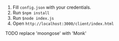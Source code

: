 
1. Fill `config.json` with your credentials.
2. Run `$npm install`
3. Run `$node index.js`
4. Open `http://localhost:3000/client/index.html` 



TODO replace 'moongose' with 'Monk'
